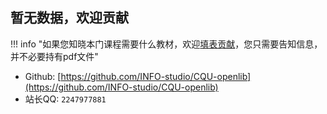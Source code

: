 
## 暂无数据，欢迎贡献
!!! info "如果您知晓本门课程需要什么教材，欢迎[填表贡献](https://forms.office.com/r/huSXS4xpuD)，您只需要告知信息，并不必要持有pdf文件"

- Github: [https://github.com/INFO-studio/CQU-openlib](https://github.com/INFO-studio/CQU-openlib)
- 站长QQ: `2247977881`